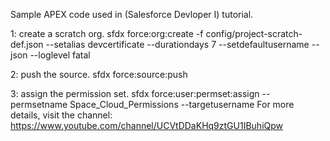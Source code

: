 Sample APEX code used in (Salesforce Devloper I) tutorial.

1: create a scratch org.
sfdx force:org:create -f config/project-scratch-def.json --setalias devcertificate --durationdays 7 --setdefaultusername --json --loglevel fatal

2: push the source.
sfdx force:source:push

3: assign the permission set.
sfdx force:user:permset:assign --permsetname Space_Cloud_Permissions --targetusername <username>
For more details, visit the channel:
https://www.youtube.com/channel/UCVtDDaKHq9ztGU1IBuhiQpw


